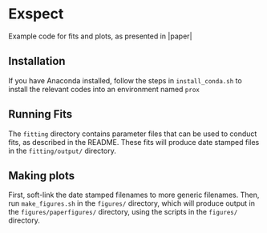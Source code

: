 # Exspect

Example code for fits and plots, as presented in |paper|

## Installation

If you have Anaconda installed, follow the steps in `install_conda.sh` to install the relevant codes into an environment named `prox`

## Running Fits

The `fitting` directory contains parameter files that can be used to conduct fits, as described in the README.  These fits will produce date stamped files in the `fitting/output/` directory.

## Making plots

First, soft-link the date stamped filenames to more generic filenames.  Then, run `make_figures.sh` in the `figures/` directory, which will produce output in the `figures/paperfigures/` directory, using the scripts in the `figures/` directory.
